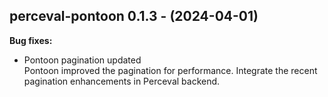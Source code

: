 ## perceval-pontoon 0.1.3 - (2024-04-01)

**Bug fixes:**

 * Pontoon pagination updated\
   Pontoon improved the pagination for performance. Integrate the recent
   pagination enhancements in Perceval backend.


